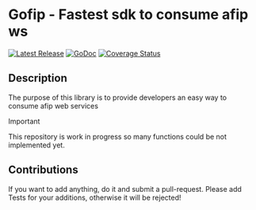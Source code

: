 # Gofip - Fastest sdk to consume afip ws

[![Latest Release](https://img.shields.io/github/release/SeusCode/gofip.svg)](https://github.com/seuscode/afip-sdk-go/releases)
[![GoDoc](https://godoc.org/github.com/golang/gddo?status.svg)](https://godoc.org/github.com/seuscode/afip-sdk-go)
[![Coverage Status](https://coveralls.io/repos/github/SeusCode/gofip/badge.svg?branch=main)](https://coveralls.io/github/SeusCode/afip-sdk-go?branch=main)

## Description

The purpose of this library is to provide developers an easy way to consume afip web services

> [!IMPORTANT]
> This repository is work in progress so many functions could be not implemented yet.

## Contributions

If you want to add anything, do it and submit a pull-request.
Please add Tests for your additions, otherwise it will be rejected!
